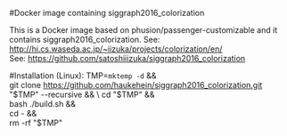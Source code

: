 #Docker image containing siggraph2016_colorization

This is a Docker image based on phusion/passenger-customizable and it contains siggraph2016_colorization.
See: http://hi.cs.waseda.ac.jp/~iizuka/projects/colorization/en/  
See: https://github.com/satoshiiizuka/siggraph2016_colorization

#Installation (Linux):
  TMP=`mktemp -d`  && \
  git clone https://github.com/haukehein/siggraph2016_colorization.git "$TMP" --recursive  && \
  cd "$TMP"  && \
  bash ./build.sh  && \
  cd -  && \
  rm -rf "$TMP"
 
